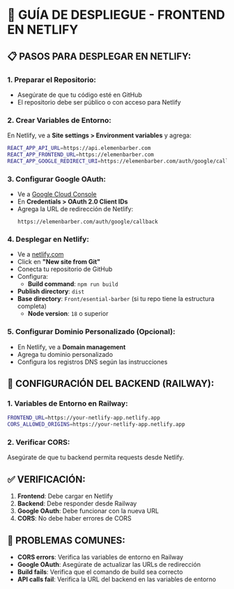 # 🚀 GUÍA DE DESPLIEGUE - FRONTEND EN NETLIFY

## 📋 PASOS PARA DESPLEGAR EN NETLIFY:

### 1. **Preparar el Repositorio:**
- Asegúrate de que tu código esté en GitHub
- El repositorio debe ser público o con acceso para Netlify

### 2. **Crear Variables de Entorno:**
En Netlify, ve a **Site settings > Environment variables** y agrega:

```bash
REACT_APP_API_URL=https://api.elemenbarber.com
REACT_APP_FRONTEND_URL=https://elemenbarber.com
REACT_APP_GOOGLE_REDIRECT_URI=https://elemenbarber.com/auth/google/callback
```

### 3. **Configurar Google OAuth:**
- Ve a [Google Cloud Console](https://console.cloud.google.com)
- En **Credentials > OAuth 2.0 Client IDs**
- Agrega la URL de redirección de Netlify:
  ```
  https://elemenbarber.com/auth/google/callback
  ```

### 4. **Desplegar en Netlify:**
- Ve a [netlify.com](https://netlify.com)
- Click en **"New site from Git"**
- Conecta tu repositorio de GitHub
- Configura:
  - **Build command**: `npm run build`
- **Publish directory**: `dist`
- **Base directory**: `Front/esential-barber` (si tu repo tiene la estructura completa)
  - **Node version**: `18` o superior

### 5. **Configurar Dominio Personalizado (Opcional):**
- En Netlify, ve a **Domain management**
- Agrega tu dominio personalizado
- Configura los registros DNS según las instrucciones

## 🔧 CONFIGURACIÓN DEL BACKEND (RAILWAY):

### 1. **Variables de Entorno en Railway:**
```bash
FRONTEND_URL=https://your-netlify-app.netlify.app
CORS_ALLOWED_ORIGINS=https://your-netlify-app.netlify.app
```

### 2. **Verificar CORS:**
Asegúrate de que tu backend permita requests desde Netlify.

## ✅ VERIFICACIÓN:

1. **Frontend**: Debe cargar en Netlify
2. **Backend**: Debe responder desde Railway
3. **Google OAuth**: Debe funcionar con la nueva URL
4. **CORS**: No debe haber errores de CORS

## 🚨 PROBLEMAS COMUNES:

- **CORS errors**: Verifica las variables de entorno en Railway
- **Google OAuth**: Asegúrate de actualizar las URLs de redirección
- **Build fails**: Verifica que el comando de build sea correcto
- **API calls fail**: Verifica la URL del backend en las variables de entorno
